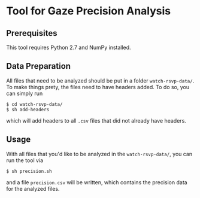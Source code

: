 # Tool for Gaze Precision Analysis #

## Prerequisites ##

This tool requires Python 2.7 and NumPy installed.

## Data Preparation ##

All files that need to be analyzed should be put in a folder
```watch-rsvp-data/```. To make things prety, the files need to have
headers added. To do so, you can simply run

```
$ cd watch-rsvp-data/
$ sh add-headers
```

which will add headers to all ```.csv``` files that did not already
have headers.

## Usage ##

With all files that you'd like to be analyzed in the
```watch-rsvp-data/```, you can run the tool via

```
$ sh precision.sh
```

and a file ```precision.csv``` will be written, which contains the
precision data for the analyzed files.
